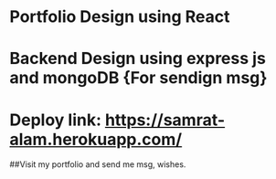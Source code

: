 # Portfolio Design using React 
# Backend Design using express js and mongoDB {For sendign msg}
# Deploy link: https://samrat-alam.herokuapp.com/
##Visit my portfolio and send me msg, wishes.
 

